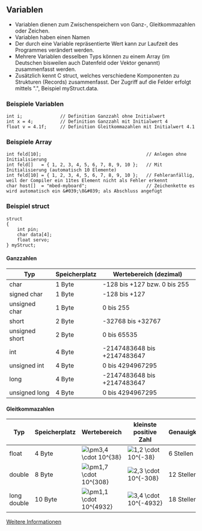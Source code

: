 ## Variablen

*   Variablen dienen zum Zwischenspeichern von Ganz-, Gleitkommazahlen oder Zeichen.
*   Variablen haben einen Namen
*   Der durch eine Variable repräsentierte Wert kann zur Laufzeit des Programmes verändert werden.
*   Mehrere Variablen desselben Typs können zu einem Array (im Deutschen bisweilen auch Datenfeld oder Vektor genannt) zusammenfasst werden.
*   Zusätzlich kennt C struct, welches verschiedene Komponenten zu Strukturen (Records) zusammenfasst. Der Zugriff auf die Felder erfolgt mittels ".", Beispiel myStruct.data.

### Beispiele Variablen

    int i;              // Definition Ganzzahl ohne Initialwert
    int x = 4;          // Definition Ganzzahl mit Initialwert 4
    float v = 4.1f;     // Definition Gleitkommazahlen mit Initialwert 4.1

### Beispiele Array 

    int feld[10];                                       // Anlegen ohne Initialisierung
    int feld[]   = { 1, 2, 3, 4, 5, 6, 7, 8, 9, 10 };   // Mit Initialisierung (automatisch 10 Elemente)
    int feld[10] = { 1, 2, 3, 4, 5, 6, 7, 8, 9, 10 };   // Fehleranfällig, weil der Compiler ein 11tes Element nicht als Fehler erkennt                    
    char host[]  = "mbed-myboard";                      // Zeichenkette es wird automatisch ein &#039;\0&#039; als Abschluss angefügt

### Beispiel struct 

    struct
    {
        int pin;
        char data[4];
        float servo;
    } myStruct;

#### Ganzzahlen

| **Typ** | **Speicherplatz** | **Wertebereich (dezimal)** |
| --- | --- | --- |
| char | 1 Byte | -128 bis +127 bzw. 0 bis 255 |
| signed char | 1 Byte | -128 bis +127 |
| unsigned char | 1 Byte | 0 bis 255 |
| short | 2 Byte | -32768 bis +32767 |
| unsigned short | 2 Byte | 0 bis 65535 |
| int | 4 Byte | -2147483648 bis +2147483647 |
| unsigned int | 4 Byte | 0 bis 4294967295 |
| long | 4 Byte | -2147483648 bis +2147483647 |
| unsigned long | 4 Byte | 0 bis 4294967295 |

#### Gleitkommazahlen 

| Typ | Speicherplatz | Wertebereich | kleinste positive Zahl | Genauigkeit |
| --- | --- | --- | --- | --- |
| float | 4 Byte | ![\pm3,4 \cdot 10^{38}](http://upload.wikimedia.org/math/f/2/2/f22878e81ba7a1664130b682e0e638a1.png) | ![1,2 \cdot 10^{-38}](http://upload.wikimedia.org/math/4/b/f/4bf9db5e2192b1cb5d66608e53fe8148.png) | 6 Stellen |
| double | 8 Byte | ![\pm1,7 \cdot 10^{308}](http://upload.wikimedia.org/math/5/b/7/5b74eae05be4a33d1a06c0174573ead2.png) | ![2,3 \cdot 10^{-308}](http://upload.wikimedia.org/math/2/1/7/2175075f3bb3195f8bcd38c94b57e977.png) | 12 Stellen |
| long double | 10 Byte | ![\pm1,1 \cdot 10^{4932}](http://upload.wikimedia.org/math/4/d/5/4d573ec2a7218446baf2e1755df98c73.png) | ![3,4 \cdot 10^{-4932}](http://upload.wikimedia.org/math/5/8/7/587c6c95f3fd15779bea0f43dbc12767.png) | 18 Stellen |

[Weitere Informationen](http://de.wikibooks.org/wiki/C%2B%2B-Programmierung/_Einf%C3%BChrung_in_C%2B%2B/_Variablen,_Konstanten_und_ihre_Datentypen)